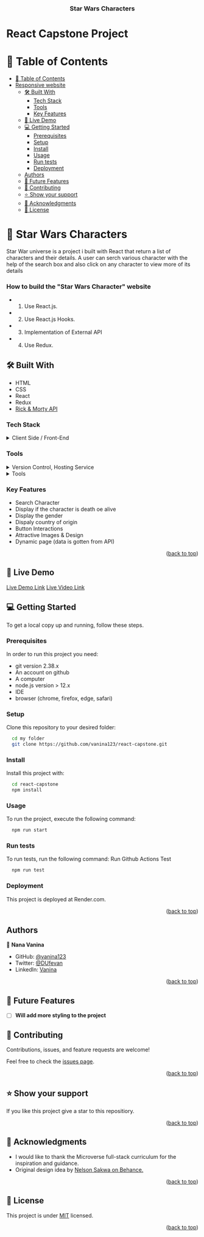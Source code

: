 <a name="readme-top"></a>

<div align="center">
  <h3><b>Star Wars Characters</b></h3>
</div>

<h1>React Capstone Project</h1>

# 📗 Table of Contents

- [📗 Table of Contents](#-table-of-contents)
- [Responsive website ](#responsive-website--)
  - [🛠 Built With ](#-built-with-)
    - [Tech Stack ](#tech-stack-)
    - [Tools ](#tools-)
    - [Key Features ](#key-features-)
  - [🚀 Live Demo ](#-live-demo-)
  - [💻 Getting Started ](#-getting-started-)
    - [Prerequisites](#prerequisites)
    - [Setup](#setup)
    - [Install](#install)
    - [Usage](#usage)
    - [Run tests](#run-tests)
    - [Deployment](#deployment)
  - [Authors](#authors)
  - [🔭 Future Features ](#-future-features-)
  - [🤝 Contributing ](#-contributing-)
  - [⭐️ Show your support ](#️-show-your-support-)
  - [🙏 Acknowledgments ](#-acknowledgments-)
  - [📝 License ](#-license-)

# 📖 Star Wars Characters<a name="about-project"></a>

Star War universe is a project i built with React that return a list of characters and their details. A user can serch various character with the help of the search box and also click on any character to view more of its details

### How to build the "Star Wars Character" website

- 1. Use React.js.
- 2. Use React.js Hooks.
- 3. Implementation of External API
- 4. Use Redux.

## 🛠 Built With <a name="built-with"></a>
- HTML
- CSS
- React
- Redux
- <a href="https://rickandmortyapi.com/api/character">Rick & Morty API</a>

### Tech Stack <a name="tech-stack"></a>

<details>
  <summary>Client Side / Front-End</summary>
  <ul>
    <li><a href="https://create-react-app.dev/">React.js</a></li>
    <li><a href="https://www.w3.org/Style/CSS/">CSS</a></li>
  </ul>
</details>

### Tools <a name="tools"></a>
    
  <details>
    <summary>Version Control, Hosting Service</summary>
      <ul>
        <li><a href="https://render.com/">Render</a></li>
        <li><a href="https://github.com/features/actions">Github Actions</a></li>
        <li><a href="https://git-scm.com/">Git</a></li>
      </ul>
  </details>
  <details>
    <summary>Tools</summary>
      <ul>
        <li><a href="https://code.visualstudio.com/">Visual Studio Code</a></li>
        <li><a href="https://desktop.git-scm.com/">Git Bash</a></li>
      </ul>
  </details>

### Key Features <a name="key-features"></a>

- Search Character
- Display if the character is death oe alive
- Display the gender
- Dispaly country of origin
- Button Interactions
- Attractive Images & Design
- Dynamic page (data is gotten from API)

<p align="right">(<a href="#readme-top">back to top</a>)</p>

## 🚀 Live Demo <a name="live-demo"></a>

[Live Demo Link](https://star-wars-characters.onrender.com/)
[Live Video Link](https://drive.google.com/drive/folders/1X-I5I5CFyaPOV86Q6lmJqVQFbMtioVQo)

## 💻 Getting Started <a name="getting-started"></a>

To get a local copy up and running, follow these steps.

### Prerequisites

In order to run this project you need:

- git version 2.38.x
- An account on github
- A computer
- node.js version > 12.x
- IDE
- browser (chrome, firefox, edge, safari)

### Setup

Clone this repository to your desired folder:

```sh
  cd my folder
  git clone https://github.com/vanina123/react-capstone.git
```

### Install

Install this project with:

```sh
  cd react-capstone
  npm install
```

### Usage

To run the project, execute the following command:

```sh
  npm run start
```

### Run tests

To run tests, run the following command:
Run Github Actions Test

```sh
  npm run test
```

### Deployment

This project is deployed at Render.com.

<p align="right">(<a href="#readme-top">back to top</a>)</p>

## Authors

👤 **Nana Vanina**

- GitHub: [@vanina123](https://github.com/vanina123)
- Twitter: [@DUfevan](https://twitter.com/DufeVanina)
- LinkedIn: [Vanina](https://www.linkedin.com/in/larissa-vanina/)

<p align="right">(<a href="#readme-top">back to top</a>)</p>

## 🔭 Future Features <a name="future-features"></a>

- [ ] **Will add more styling to the project**

## 🤝 Contributing <a name="contributing"></a>

Contributions, issues, and feature requests are welcome!

Feel free to check the [issues page](../../issues/).

<p align="right">(<a href="#readme-top">back to top</a>)</p>

## ⭐️ Show your support <a name="support"></a>

If you like this project give a star to this repositiory.

<p align="right">(<a href="#readme-top">back to top</a>)</p>

## 🙏 Acknowledgments <a name="acknowledgements"></a>

- I would like to thank the Microverse full-stack curriculum for the inspiration and guidance.
- Original design idea by <a href="https://www.behance.net/sakwadesignstudio">Nelson Sakwa on Behance.</a>

<p align="right">(<a href="#readme-top">back to top</a>)</p>

## 📝 License <a name="license"></a>

This project is under [MIT](./LICENSE) licensed.

<p align="right">(<a href="#readme-top">back to top</a>)</p>